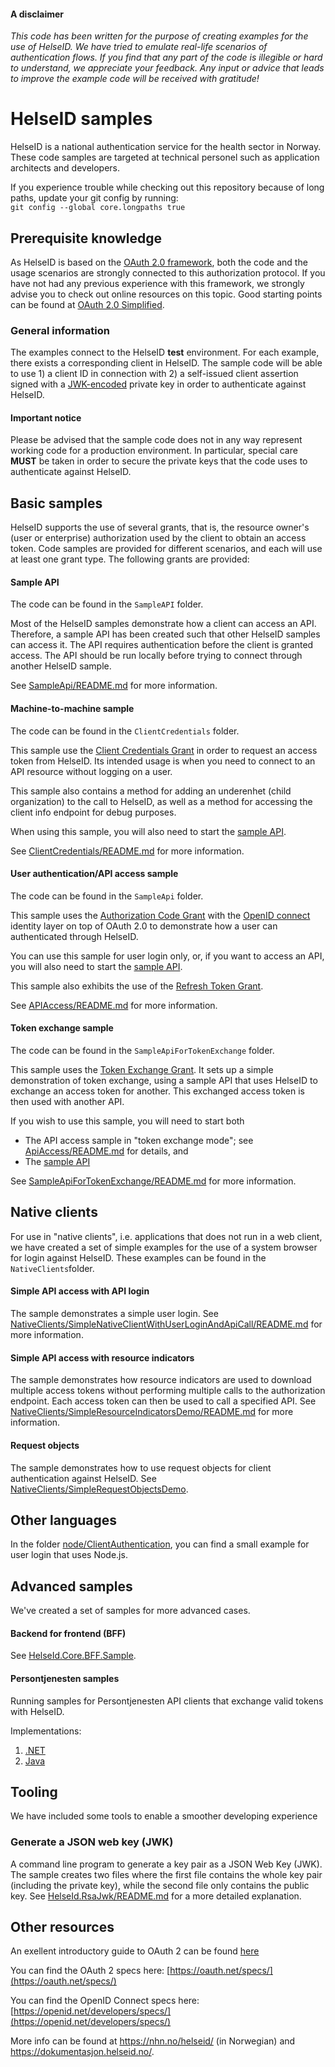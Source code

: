 #### A disclaimer

*This code has been written for the purpose of creating examples for the use of HelseID. We have tried to emulate real-life scenarios of authentication flows. If you find that any part of the code is illegible or hard to understand, we appreciate your feedback. Any input or advice that leads to improve the example code will be received with gratitude!*

# HelseID samples

HelseID is a national authentication service for the health sector in Norway. 
These code samples are targeted at technical personel such as application architects and developers.  

If you experience trouble while checking out this repository because of long paths, update your git config by running:  
`git config --global core.longpaths true`

## Prerequisite knowledge
As HelseID is based on the [OAuth 2.0 framework](https://oauth.net/2/), both the code and the usage scenarios are strongly connected to this authorization protocol. If you have not had any previous experience with this framework, we strongly advise you to check out online resources on this topic. Good starting points can be found at [OAuth 2.0 Simplified](https://www.oauth.com/).

### General information
The examples connect to the HelseID **test** environment. For each example, there exists a corresponding client in HelseID. The sample code will be able to use 1) a client ID in connection with 2) a self-issued client assertion signed with a [JWK-encoded](https://www.rfc-editor.org/rfc/rfc7517) private key in order to authenticate against HelseID.

#### Important notice

Please be advised that the sample code does not in any way represent working code for a production environment. In particular, special care **MUST** be taken in order to secure the private keys that the code uses to authenticate against HelseID.

## Basic samples

HelseID supports the use of several grants, that is, the resource owner's (user or enterprise) authorization used by the client to obtain an access token. Code samples are provided for different scenarios, and each will use at least one grant type. The following grants are provided:

#### Sample API

The code can be found in the `SampleAPI` folder.

Most of the HelseID samples demonstrate how a client can access an API. Therefore, a sample API has been created such that other HelseID samples can access it. The API requires authentication before the client is granted access. The API should be run locally before trying to connect through another HelseID sample.

See [SampleApi/README.md](SampleApi/README.md) for more information.

#### Machine-to-machine sample

The code can be found in the `ClientCredentials` folder.

This sample use the [Client Credentials Grant](https://www.rfc-editor.org/rfc/rfc6749#section-4.4) in order to request an access token from HelseID. Its intended usage is when you need to connect to an API resource without logging on a user.

This sample also contains a method for adding an underenhet (child organization) to the call to HelseID, as well as a method for accessing the client info endpoint for debug purposes.

When using this sample, you will also need to start the [sample API](./SampleApi/README.md).

See [ClientCredentials/README.md](ClientCredentials/README.md) for more information.

#### User authentication/API access sample

The code can be found in the `SampleApi` folder.

This sample uses the [Authorization Code Grant](https://www.rfc-editor.org/rfc/rfc6749#section-4.1) with the [OpenID connect](https://openid.net/connect/) identity layer on top of OAuth 2.0 
to demonstrate how a user can authenticated through HelseID. 

You can use this sample for user login only, or, if you want to access an API, you will also need to start the [sample API](./SampleApi/README.md).

This sample also exhibits the use of the [Refresh Token Grant](https://www.rfc-editor.org/rfc/rfc6749#section-1.5).


See [APIAccess/README.md](UserAuthentication/README.md) for more information.

#### Token exchange sample

The code can be found in the `SampleApiForTokenExchange` folder.

This sample uses the [Token Exchange Grant](https://www.rfc-editor.org/rfc/rfc8693). It sets up a simple demonstration of token exchange, using a sample API that uses HelseID to exchange an access token for another. This exchanged access token is then used with another API.

If you wish to use this sample, you will need to start both
* The API access sample in "token exchange mode"; see [ApiAccess/README.md](./ApiAccess/README.md) for details, and
* The [sample API](./SampleApi/README.md)

 See [SampleApiForTokenExchange/README.md](./SampleApiForTokenExchange/README.md) for more information.

## Native clients

For use in "native clients", i.e. applications that does not run in a web client, we have created a set of simple examples for the use of a system browser for login against HelseID. These examples can be found in the `NativeClients`folder.

#### <a name="APIAccessResourceIndicators"></a> Simple API access with API login

The sample demonstrates a simple user login. See [NativeClients/SimpleNativeClientWithUserLoginAndApiCall/README.md](NativeClients/SimpleNativeClientWithUserLoginAndApiCall/README.md) for more information.

#### <a name="APIAccessResourceIndicators"></a> Simple API access with resource indicators

The sample demonstrates how resource indicators are used to download multiple access tokens without performing multiple calls to the authorization endpoint. Each access token can then be used to call a specified API. See [NativeClients/SimpleResourceIndicatorsDemo/README.md](NativeClients/SimpleResourceIndicatorsDemo/README.md) for more information.

#### <a name="RequestObjects"></a> Request objects

The sample demonstrates how to use request objects for client authentication against HelseID. See [NativeClients/SimpleRequestObjectsDemo](NativeClients/SimpleRequestObjectsDemo/README.md).

## Other languages

In the folder [node/ClientAuthentication](./node/ClientAuthentication/README.md), you can find a small example for user login that uses Node.js.

## Advanced samples

We've created a set of samples for more advanced cases.

#### <a name="BFF"></a> Backend for frontend (BFF)

See [HelseId.Core.BFF.Sample](https://github.com/NorskHelsenett/HelseID.Samples/tree/master/HelseId.Core.BFF.Sample).

#### <a name="PersontjenestenSamples"></a> Persontjenesten samples

Running samples for Persontjenesten API clients that exchange valid tokens with HelseID.

Implementations:
1. [.NET](Persontjenesten.Samples/.NET/PersontjenestenDotNetDemo/README.md)
2. [Java](Persontjenesten.Samples/Java/demo/README.md)


## <a name="Tooling"></a> Tooling

We have included some tools to enable a smoother developing experience


### <a name="RsaJwk"></a> Generate a JSON web key (JWK)

A command line program to generate a key pair as a JSON Web Key (JWK). The sample creates two files where the first file contains the whole key pair (including the private key), while the second file only contains the public key. See [HelseId.RsaJwk/README.md](HelseId.RsaJwk/README.md) for a more detailed explanation.

## Other resources

An exellent introductory guide to OAuth 2 can be found [here](https://www.oauth.com/)

You can find the OAuth 2 specs here: [https://oauth.net/specs/](https://oauth.net/specs/)

You can find the OpenID Connect specs here: [https://openid.net/developers/specs/](https://openid.net/developers/specs/)

More info can be found at https://nhn.no/helseid/ (in Norwegian) and https://dokumentasjon.helseid.no/.
